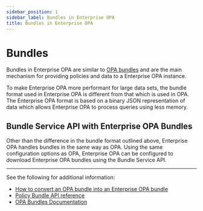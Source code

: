 ```yaml
---
sidebar_position: 1
sidebar_label: Bundles in Enterprise OPA
title: Bundles in Enterprise OPA
---
```


# Bundles

Bundles in Enterprise OPA are similar to [OPA bundles](https://www.openpolicyagent.org/docs/management-bundles/) and are the main mechanism for providing policies and data to a Enterprise OPA instance.

To make Enterprise OPA more performant for large data sets, the bundle format used in Enterprise OPA is different from that which is used in OPA. The Enterprise OPA format is based on a binary JSON representation of data which allows Enterprise OPA to process queries using less memory.


## Bundle Service API with Enterprise OPA Bundles

Other than the difference in the bundle format outlined above, Enterprise OPA handles bundles in the same way as OPA. Using the same configuration options as OPA, Enterprise OPA can be configured to download Enterprise OPA bundles using the Bundle Service API.

---

See the following for additional information:

- [How to convert an OPA bundle into an Enterprise OPA bundle](/enterprise-opa/how-to/migrate-from-opa#convert-bundles)
- [Policy Bundle API reference](/enterprise-opa/reference/configuration/policy/bundle-api)
- [OPA Bundles Documentation](https://www.openpolicyagent.org/docs/management-bundles/)
